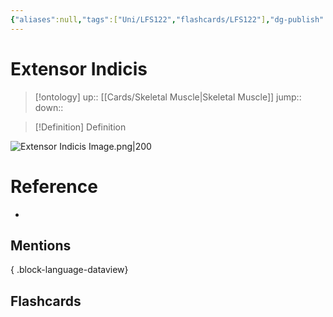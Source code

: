 ```yaml
---
{"aliases":null,"tags":["Uni/LFS122","flashcards/LFS122"],"dg-publish":true,"permalink":"/cards/extensor-indicis/","dgPassFrontmatter":true}
---
```


# Extensor Indicis

> [!ontology]
> up:: [[Cards/Skeletal Muscle\|Skeletal Muscle]]
> jump:: 
> down:: 

> [!Definition] Definition

![Extensor Indicis Image.png|200](/img/user/Extras/Images/Extensor%20Indicis%20Image.png)

# Reference

- 

## Mentions


{ .block-language-dataview}

## Flashcards